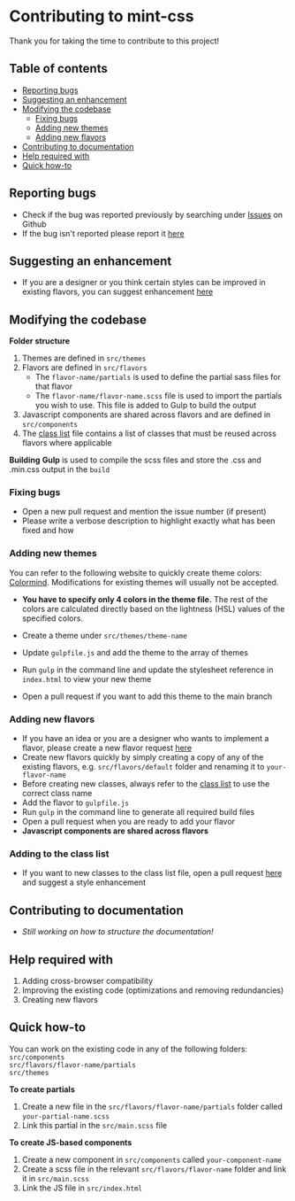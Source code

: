 # Contributing to mint-css
Thank you for taking the time to contribute to this project!

## Table of contents

* [Reporting bugs](#reporting-bugs)
* [Suggesting an enhancement](#suggesting-an-enhancement)
* [Modifying the codebase](#modifying-the-codebase)
    - [Fixing bugs](#fixing-bugs)
    - [Adding new themes](#adding-new-themes)
    - [Adding new flavors](#adding-new-flavors)
* [Contributing to documentation](#contributing-to-documentation)
* [Help required with](#help-required-with)
* [Quick how-to](#quick-how-to)

## Reporting bugs
* Check if the bug was reported previously by searching under [Issues](https://github.com/Saunved/mint-css/issues) on Github
* If the bug isn't reported please report it [here](https://github.com/Saunved/mint-css/issues/new/choose)

## Suggesting an enhancement
* If you are a designer or you think certain styles can be improved in existing flavors, you can suggest enhancement [here](https://github.com/Saunved/mint-css/issues/new/choose)

## Modifying the codebase

**Folder structure**
1) Themes are defined in ```src/themes```
2) Flavors are defined in ```src/flavors```
    - The ```flavor-name/partials``` is used to define the partial sass files for that flavor
    - The ```flavor-name/flavor-name.scss``` file is used to import the partials you wish to use. This file is added to Gulp to build the output 
3) Javascript components are shared across flavors and are defined in ```src/components```
4) The [class list](./docs/class-list) file contains a list of classes that must be reused across flavors where applicable 

**Building**
**Gulp** is used to compile the scss files and store the .css and .min.css output in the ```build```

### Fixing bugs
* Open a new pull request and mention the issue number (if present)
* Please write a verbose description to highlight exactly what has been fixed and how

### Adding new themes
You can refer to the following website to quickly create theme colors: [Colormind](http://colormind.io/template/material-dashboard/). Modifications for existing themes will usually not be accepted. 
* **You have to specify only 4 colors in the theme file.** The rest of the colors are calculated directly based on the lightness (HSL) values of the specified colors.

* Create a theme under ```src/themes/theme-name```
* Update ```gulpfile.js``` and add the theme to the array of themes
* Run ```gulp``` in the command line and update the stylesheet reference in ```index.html``` to view your new theme
* Open a pull request if you want to add this theme to the main branch

### Adding new flavors
* If you have an idea or you are a designer who wants to implement a flavor, please create a new flavor request [here](https://github.com/Saunved/mint-css/issues/new/choose)
* Create new flavors quickly by simply creating a copy of any of the existing flavors, e.g. ```src/flavors/default``` folder and renaming it to ```your-flavor-name```
* Before creating new classes, always refer to the [class list](./docs/class-list.md) to use the correct class name
* Add the flavor to ```gulpfile.js```
* Run ```gulp``` in the command line to generate all required build files
* Open a pull request when you are ready to add your flavor
* **Javascript components are shared across flavors**

### Adding to the class list
* If you want to new classes to the class list file, open a pull request [here](https://github.com/Saunved/mint-css/issues/new/choose) and suggest a style enhancement

## Contributing to documentation
* *Still working on how to structure the documentation!*

## Help required with
1. Adding cross-browser compatibility
2. Improving the existing code (optimizations and removing redundancies)
3. Creating new flavors

## Quick how-to
You can work on the existing code in any of the following folders:  
```src/components```  
```src/flavors/flavor-name/partials```    
```src/themes```

**To create partials**
1. Create a new file in the ```src/flavors/flavor-name/partials``` folder called ```your-partial-name.scss```
2. Link this partial in the ```src/main.scss``` file

**To create JS-based components**
1. Create a new component in ```src/components``` called ```your-component-name```
2. Create a scss file in the relevant ```src/flavors/flavor-name``` folder and link it in ```src/main.scss```
3. Link the JS file in ```src/index.html```
